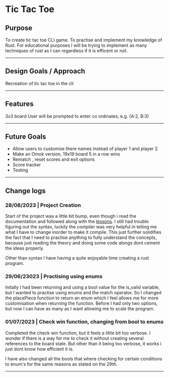 # Tic Tac Toe

<!-- ## Demo & Snippets

-   Include hosted link
-   Include images of app if CLI or Client App

--- -->

## Purpose
To create tic tac toe CLI game.
To practise and implement my knowledge of Rust.
For educational purposes I will be trying to implement as many techniques of rust as I can regardless if it is efficent or not.

---

<!-- ## Build Steps

-   how to build / run project
-   use proper code snippets if there are any commands to run

--- -->

## Design Goals / Approach

Recreation of tic tac toe in the cli

---

## Features

3x3 board
User will be prompted to enter co ordinates, e.g. (A:2, B:3)



---

<!-- ## Known issues

-   Remaining bugs, things that have been left unfixed
-   Features that are buggy / flimsy

--- -->

## Future Goals

- Allow users to customise there names instead of player 1 and player 2.
- Make an Omok version, 19x19 board 5 in a row wins
- Rematch , reset scores and exit options
- Score tracker
- Testing

---

## Change logs

### 28/08/2023 | Project Creation
 Start of the project was a little bit bump, even though i read the documentation and followed along with the [lessons](https://doc.rust-lang.org/book/). I still had trouble figuring out the syntax, luckily the compiler was very helpful in telling me what I have to change inorder to make it compile. This just further solidifies the fact that I need to practise anything to fully understand the concepts, because just reading the theory and doing some code alongs dont cement the ideas properly.

 Other than syntax I have having a quite enjoyable time creating a rust program.

 ### 29/06/23023 | Practising using enums

 Initally I had been returning and using a bool value for the is_valid variable, but I wanted to practise using enums and the match operator. So I changed the placePiece function to return an enum which I feel allows me for more customisation when returning the function. Before I had only two options, but now I can have as many as I want allowing me to scale the program. 

 ### 01/07/2023 |  Check win function, changing from bool to enums

 Completed the check win function, but it feels a little bit too verbose. I wonder if there is a way for me to check it without creating several references to the board state. But other than it being too verbose, it works i just dont know how efficient it is.

 I have also changed all the bools that where checking for certain conditions to enum's for the same reasons as stated on the 29th.

---

<!-- ## What did you struggle with?

-   What? Why? How?

--- -->